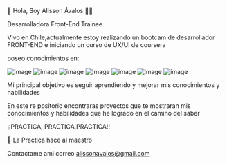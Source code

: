  👋 Hola, Soy Alisson Ávalos   👩‍🦰

 Desarrolladora Front-End Trainee
 
 Vivo en Chile,actualmente estoy realizando un bootcam de desarrollador FRONT-END   e iniciando  un curso de UX/UI de coursera 
 
 poseo conocimientos en:
 
 ![image](https://github.com/alissonAM00/alissonAM00/assets/159160759/0faebce3-60f4-4350-bcf4-93a6c5120887) ![image](https://github.com/alissonAM00/alissonAM00/assets/159160759/8b01f99d-c56f-4d79-93b4-3d44e685ec5a) ![image](https://github.com/alissonAM00/alissonAM00/assets/159160759/42a61ed0-bcdf-4c8e-8c81-361be1c0d346) ![image](https://github.com/alissonAM00/alissonAM00/assets/159160759/a973b646-7a8a-494a-a2ae-83aef6512ec2) ![image](https://github.com/alissonAM00/alissonAM00/assets/159160759/3ff49989-1db9-4a2c-bb7d-7af856b235fb) ![image](https://github.com/alissonAM00/alissonAM00/assets/159160759/54ecc14f-d842-4b33-bd8e-f9bc6c98dd33) ![image](https://github.com/alissonAM00/alissonAM00/assets/159160759/5aaaa2ea-33ab-449c-83d2-a4c5c78ba161)

 Mi principal objetivo es seguir aprendiendo  y mejorar mis conocimientos  y  habilidades



En este re positorio encontraras proyectos  que te mostraran mis conocimientos y habilidades que he logrado en el camino del saber 

 ¡¡PRACTICA, PRACTICA,PRACTICA!!


 🫵 La Practica hace al maestro

 Contactame  ami correo alissonavalos@gmail.com

 
 
 
 
 



 







 



<!---
alissonAM00/alissonAM00 is a ✨ special ✨ repository because its `README.md` (this file) appears on your GitHub profile.
You can click the Preview link to take a look at your changes.
--->

